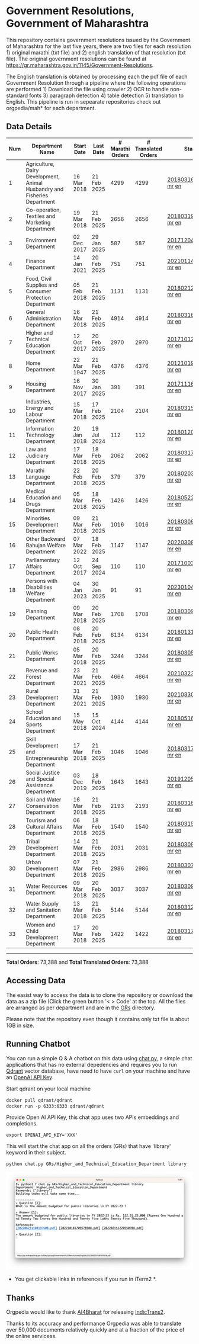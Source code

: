 # Government Resolutions, Government of Maharashtra

This repository contains government resolutions issued by the Government of Maharashtra for the last five years, there are two files for each resolution 1) original marathi (txt file) and 2) english translation of that resolution (txt file). The original government resolutions can be found at https://gr.maharashtra.gov.in/1145/Government-Resolutions.

The English translation is obtained by processing each the pdf file of each Government Resolution through a pipeline where the following operations are performed 1) Download the file using crawler 2) OCR to handle non-standard fonts 3) paragraph detection 4) table  detection 5) translation to English. This pipeline is run in sepearate repositories check out orgpedia/mah* for each department.


## Data Details

| Num | Department Name | Start Date | Last Date | # Marathi Orders | # Translated Orders | Starting Order | Last Order |
| --- | --------------- | ---------- | --------- | ---------------- | ------------------- | -------------- | ---------- |
| 1 | Agriculture, Dairy Development, Animal Husbandry and Fisheries Department | 16 Mar 2018 | 21 Feb 2025 | 4299 | 4299 | [201803161624182101.pdf](https://gr.maharashtra.gov.in/Site/Upload/Government%20Resolutions/English/201803161624182101.pdf) [mr](GRs/Agriculture,_Dairy_Development,_Animal_Husbandry_and_Fisheries_Department/201803161624182101.pdf.mr.txt) [en](GRs/Agriculture,_Dairy_Development,_Animal_Husbandry_and_Fisheries_Department/201803161624182101.pdf.en.txt) | [202502211247275101.pdf](https://gr.maharashtra.gov.in/Site/Upload/Government%20Resolutions/English/202502211247275101....pdf) [mr](GRs/Agriculture,_Dairy_Development,_Animal_Husbandry_and_Fisheries_Department/202502211247275101.pdf.mr.txt) [en](GRs/Agriculture,_Dairy_Development,_Animal_Husbandry_and_Fisheries_Department/202502211247275101.pdf.en.txt) |
| 2 | Co-operation, Textiles and Marketing Department | 19 Mar 2018 | 21 Feb 2025 | 2656 | 2656 | [201803191257576702.pdf](https://gr.maharashtra.gov.in/Site/Upload/Government%20Resolutions/English/201803191257576702.pdf) [mr](GRs/Co-operation,_Textiles_and_Marketing_Department/201803191257576702.pdf.mr.txt) [en](GRs/Co-operation,_Textiles_and_Marketing_Department/201803191257576702.pdf.en.txt) | [202502211421315502.pdf](https://gr.maharashtra.gov.in/Site/Upload/Government%20Resolutions/English/202502211421315502.pdf) [mr](GRs/Co-operation,_Textiles_and_Marketing_Department/202502211421315502.pdf.mr.txt) [en](GRs/Co-operation,_Textiles_and_Marketing_Department/202502211421315502.pdf.en.txt) |
| 3 | Environment Department | 02 Dec 2017 | 29 Jan 2025 | 587 | 587 | [201712041147216904.pdf](https://gr.maharashtra.gov.in/Site/Upload/Government%20Resolutions/English/201712041147216904.pdf) [mr](GRs/Environment_Department/201712041147216904.pdf.mr.txt) [en](GRs/Environment_Department/201712041147216904.pdf.en.txt) | [202501291632499904.pdf](https://gr.maharashtra.gov.in/Site/Upload/Government%20Resolutions/English/202501291632499904.pdf) [mr](GRs/Environment_Department/202501291632499904.pdf.mr.txt) [en](GRs/Environment_Department/202501291632499904.pdf.en.txt) |
| 4 | Finance Department | 14 Jan 2021 | 20 Feb 2025 | 751 | 751 | [202101141237329905.pdf](https://gr.maharashtra.gov.in/Site/Upload/Government%20Resolutions/English/202101141237329905.pdf) [mr](GRs/Finance_Department/202101141237329905.pdf.mr.txt) [en](GRs/Finance_Department/202101141237329905.pdf.en.txt) | [202502201449440205.pdf](https://gr.maharashtra.gov.in/Site/Upload/Government%20Resolutions/English/202502201449440205.pdf) [mr](GRs/Finance_Department/202502201449440205.pdf.mr.txt) [en](GRs/Finance_Department/202502201449440205.pdf.en.txt) |
| 5 | Food, Civil Supplies and Consumer Protection Department | 05 Feb 2018 | 21 Feb 2025 | 1131 | 1131 | [201802121244545806.pdf](https://gr.maharashtra.gov.in/Site/Upload/Government%20Resolutions/English/201802121244545806.pdf) [mr](GRs/Food,_Civil_Supplies_and_Consumer_Protection_Department/201802121244545806.pdf.mr.txt) [en](GRs/Food,_Civil_Supplies_and_Consumer_Protection_Department/201802121244545806.pdf.en.txt) | [202502211818341206.pdf](https://gr.maharashtra.gov.in/Site/Upload/Government%20Resolutions/English/202502211818341206.pdf) [mr](GRs/Food,_Civil_Supplies_and_Consumer_Protection_Department/202502211818341206.pdf.mr.txt) [en](GRs/Food,_Civil_Supplies_and_Consumer_Protection_Department/202502211818341206.pdf.en.txt) |
| 6 | General Administration Department | 16 Mar 2018 | 21 Feb 2025 | 4914 | 4914 | [201803161224022707.pdf](https://gr.maharashtra.gov.in/Site/Upload/Government%20Resolutions/English/201803161224022707.pdf) [mr](GRs/General_Administration_Department/201803161224022707.pdf.mr.txt) [en](GRs/General_Administration_Department/201803161224022707.pdf.en.txt) | [202502211801295907.pdf](https://gr.maharashtra.gov.in/Site/Upload/Government%20Resolutions/English/202502211801295907.pdf) [mr](GRs/General_Administration_Department/202502211801295907.pdf.mr.txt) [en](GRs/General_Administration_Department/202502211801295907.pdf.en.txt) |
| 7 | Higher and Technical Education Department | 12 Oct 2017 | 20 Feb 2025 | 2970 | 2970 | [201710121514029708.pdf](https://gr.maharashtra.gov.in/Site/Upload/Government%20Resolutions/English/201710121514029708.pdf) [mr](GRs/Higher_and_Technical_Education_Department/201710121514029708.pdf.mr.txt) [en](GRs/Higher_and_Technical_Education_Department/201710121514029708.pdf.en.txt) | [202502201750290208.pdf](https://gr.maharashtra.gov.in/Site/Upload/Government%20Resolutions/English/202502201750290208.pdf) [mr](GRs/Higher_and_Technical_Education_Department/202502201750290208.pdf.mr.txt) [en](GRs/Higher_and_Technical_Education_Department/202502201750290208.pdf.en.txt) |
| 8 | Home Department | 22 Mar 1947 | 21 Feb 2025 | 4376 | 4376 | [201210191648552129.pdf](https://gr.maharashtra.gov.in/Site/Upload/Government%20Resolutions/English/201210191648552129.pdf) [mr](GRs/Home_Department/201210191648552129.pdf.mr.txt) [en](GRs/Home_Department/201210191648552129.pdf.en.txt) | [202502211715090529.pdf](https://gr.maharashtra.gov.in/Site/Upload/Government%20Resolutions/English/202502211715090529.pdf) [mr](GRs/Home_Department/202502211715090529.pdf.mr.txt) [en](GRs/Home_Department/202502211715090529.pdf.en.txt) |
| 9 | Housing Department | 16 Nov 2017 | 30 Jan 2025 | 391 | 391 | [201711161447076609.pdf](https://gr.maharashtra.gov.in/Site/Upload/Government%20Resolutions/English/201711161447076609.pdf) [mr](GRs/Housing_Department/201711161447076609.pdf.mr.txt) [en](GRs/Housing_Department/201711161447076609.pdf.en.txt) | [202501301452001209.pdf](https://gr.maharashtra.gov.in/Site/Upload/Government%20Resolutions/English/202501301452001209.pdf) [mr](GRs/Housing_Department/202501301452001209.pdf.mr.txt) [en](GRs/Housing_Department/202501301452001209.pdf.en.txt) |
| 10 | Industries, Energy and Labour Department | 15 Mar 2018 | 17 Feb 2025 | 2104 | 2104 | [201803151204055010.pdf](https://gr.maharashtra.gov.in/Site/Upload/Government%20Resolutions/English/201803151204055010.pdf) [mr](GRs/Industries,_Energy_and_Labour_Department/201803151204055010.pdf.mr.txt) [en](GRs/Industries,_Energy_and_Labour_Department/201803151204055010.pdf.en.txt) | [202502171729565410.pdf](https://gr.maharashtra.gov.in/Site/Upload/Government%20Resolutions/English/202502171729565410.pdf) [mr](GRs/Industries,_Energy_and_Labour_Department/202502171729565410.pdf.mr.txt) [en](GRs/Industries,_Energy_and_Labour_Department/202502171729565410.pdf.en.txt) |
| 11 | Information Technology Department | 20 Jan 2018 | 19 Jul 2024 | 112 | 112 | [201801201843024511.pdf](https://gr.maharashtra.gov.in/Site/Upload/Government%20Resolutions/English/201801201843024511.pdf) [mr](GRs/Information_Technology_Department/201801201843024511.pdf.mr.txt) [en](GRs/Information_Technology_Department/201801201843024511.pdf.en.txt) | [202407191742379111.pdf](https://gr.maharashtra.gov.in/Site/Upload/Government%20Resolutions/English/202407191742379111.pdf) [mr](GRs/Information_Technology_Department/202407191742379111.pdf.mr.txt) [en](GRs/Information_Technology_Department/202407191742379111.pdf.en.txt) |
| 12 | Law and Judiciary Department | 17 Mar 2018 | 18 Feb 2025 | 2062 | 2062 | [201803171129290212.pdf](https://gr.maharashtra.gov.in/Site/Upload/Government%20Resolutions/English/201803171129290212.pdf) [mr](GRs/Law_and_Judiciary_Department/201803171129290212.pdf.mr.txt) [en](GRs/Law_and_Judiciary_Department/201803171129290212.pdf.en.txt) | [202502181637583912.pdf](https://gr.maharashtra.gov.in/Site/Upload/Government%20Resolutions/English/202502181637583912.pdf) [mr](GRs/Law_and_Judiciary_Department/202502181637583912.pdf.mr.txt) [en](GRs/Law_and_Judiciary_Department/202502181637583912.pdf.en.txt) |
| 13 | Marathi Language Department | 22 Feb 2018 | 20 Feb 2025 | 379 | 379 | [201802031549154233.pdf](https://gr.maharashtra.gov.in/Site/Upload/Government%20Resolutions/English/201802031549154233.pdf) [mr](GRs/Marathi_Language_Department/201802031549154233.pdf.mr.txt) [en](GRs/Marathi_Language_Department/201802031549154233.pdf.en.txt) | [202502201314105633.pdf](https://gr.maharashtra.gov.in/Site/Upload/Government%20Resolutions/English/202502201314105633.pdf) [mr](GRs/Marathi_Language_Department/202502201314105633.pdf.mr.txt) [en](GRs/Marathi_Language_Department/202502201314105633.pdf.en.txt) |
| 14 | Medical Education and Drugs Department | 05 Mar 2018 | 18 Feb 2025 | 1426 | 1426 | [201805221424292513.pdf](https://gr.maharashtra.gov.in/Site/Upload/Government%20Resolutions/English/201805221424292513.pdf) [mr](GRs/Medical_Education_and_Drugs_Department/201805221424292513.pdf.mr.txt) [en](GRs/Medical_Education_and_Drugs_Department/201805221424292513.pdf.en.txt) | [202502181807287513.pdf](https://gr.maharashtra.gov.in/Site/Upload/Government%20Resolutions/English/202502181807287513.pdf) [mr](GRs/Medical_Education_and_Drugs_Department/202502181807287513.pdf.mr.txt) [en](GRs/Medical_Education_and_Drugs_Department/202502181807287513.pdf.en.txt) |
| 15 | Minorities Development Department | 09 Mar 2018 | 21 Feb 2025 | 1016 | 1016 | [201803091218355314.pdf](https://gr.maharashtra.gov.in/Site/Upload/Government%20Resolutions/English/201803091218355314.pdf) [mr](GRs/Minorities_Development_Department/201803091218355314.pdf.mr.txt) [en](GRs/Minorities_Development_Department/201803091218355314.pdf.en.txt) | [202502211447495914.pdf](https://gr.maharashtra.gov.in/Site/Upload/Government%20Resolutions/English/202502211447495914.pdf) [mr](GRs/Minorities_Development_Department/202502211447495914.pdf.mr.txt) [en](GRs/Minorities_Development_Department/202502211447495914.pdf.en.txt) |
| 16 | Other Backward Bahujan Welfare Department | 07 Mar 2022 | 18 Feb 2025 | 1147 | 1147 | [202203081752439334.pdf](https://gr.maharashtra.gov.in/Site/Upload/Government%20Resolutions/English/202203081752439334.pdf) [mr](GRs/Other_Backward_Bahujan_Welfare_Department/202203081752439334.pdf.mr.txt) [en](GRs/Other_Backward_Bahujan_Welfare_Department/202203081752439334.pdf.en.txt) | [202502181544249934.pdf](https://gr.maharashtra.gov.in/Site/Upload/Government%20Resolutions/English/202502181544249934.pdf) [mr](GRs/Other_Backward_Bahujan_Welfare_Department/202502181544249934.pdf.mr.txt) [en](GRs/Other_Backward_Bahujan_Welfare_Department/202502181544249934.pdf.en.txt) |
| 17 | Parliamentary Affairs Department | 12 Oct 2017 | 24 Sep 2024 | 110 | 110 | [201710031642378615.pdf](https://gr.maharashtra.gov.in/Site/Upload/Government%20Resolutions/English/201710031642378615.pdf) [mr](GRs/Parliamentary_Affairs_Department/201710031642378615.pdf.mr.txt) [en](GRs/Parliamentary_Affairs_Department/201710031642378615.pdf.en.txt) | [202409241152433515.pdf](https://gr.maharashtra.gov.in/Site/Upload/Government%20Resolutions/English/202409241152433515.pdf) [mr](GRs/Parliamentary_Affairs_Department/202409241152433515.pdf.mr.txt) [en](GRs/Parliamentary_Affairs_Department/202409241152433515.pdf.en.txt) |
| 18 | Persons with Disabilities Welfare Department | 04 Jan 2023 | 30 Jan 2025 | 91 | 91 | [202301041906309635.pdf](https://gr.maharashtra.gov.in/Site/Upload/Government%20Resolutions/English/202301041906309635.pdf) [mr](GRs/Persons_with_Disabilities_Welfare_Department/202301041906309635.pdf.mr.txt) [en](GRs/Persons_with_Disabilities_Welfare_Department/202301041906309635.pdf.en.txt) | [202501301714002335.pdf](https://gr.maharashtra.gov.in/Site/Upload/Government%20Resolutions/English/202501301714002335.pdf) [mr](GRs/Persons_with_Disabilities_Welfare_Department/202501301714002335.pdf.mr.txt) [en](GRs/Persons_with_Disabilities_Welfare_Department/202501301714002335.pdf.en.txt) |
| 19 | Planning Department | 09 Mar 2018 | 20 Feb 2025 | 1708 | 1708 | [201803091441032716.pdf](https://gr.maharashtra.gov.in/Site/Upload/Government%20Resolutions/English/201803091441032716.pdf) [mr](GRs/Planning_Department/201803091441032716.pdf.mr.txt) [en](GRs/Planning_Department/201803091441032716.pdf.en.txt) | [202502201700268716.pdf](https://gr.maharashtra.gov.in/Site/Upload/Government%20Resolutions/English/202502201700268716.pdf) [mr](GRs/Planning_Department/202502201700268716.pdf.mr.txt) [en](GRs/Planning_Department/202502201700268716.pdf.en.txt) |
| 20 | Public Health Department | 08 Feb 2018 | 20 Feb 2025 | 6134 | 6134 | [201801311722275417.pdf](https://gr.maharashtra.gov.in/Site/Upload/Government%20Resolutions/English/201801311722275417.pdf) [mr](GRs/Public_Health_Department/201801311722275417.pdf.mr.txt) [en](GRs/Public_Health_Department/201801311722275417.pdf.en.txt) | [202502201815309017.pdf](https://gr.maharashtra.gov.in/Site/Upload/Government%20Resolutions/English/202502201815309017.pdf) [mr](GRs/Public_Health_Department/202502201815309017.pdf.mr.txt) [en](GRs/Public_Health_Department/202502201815309017.pdf.en.txt) |
| 21 | Public Works Department | 05 Mar 2018 | 20 Feb 2025 | 3244 | 3244 | [201803051515468118.pdf](https://gr.maharashtra.gov.in/Site/Upload/Government%20Resolutions/English/201803051515468118.pdf) [mr](GRs/Public_Works_Department/201803051515468118.pdf.mr.txt) [en](GRs/Public_Works_Department/201803051515468118.pdf.en.txt) | [202502201540002518.pdf](https://gr.maharashtra.gov.in/Site/Upload/Government%20Resolutions/English/202502201540002518.pdf) [mr](GRs/Public_Works_Department/202502201540002518.pdf.mr.txt) [en](GRs/Public_Works_Department/202502201540002518.pdf.en.txt) |
| 22 | Revenue and Forest Department | 23 Mar 2021 | 21 Feb 2025 | 4664 | 4664 | [202103231328393119.pdf](https://gr.maharashtra.gov.in/Site/Upload/Government%20Resolutions/English/202103231328393119.pdf) [mr](GRs/Revenue_and_Forest_Department/202103231328393119.pdf.mr.txt) [en](GRs/Revenue_and_Forest_Department/202103231328393119.pdf.en.txt) | [202502211148367019.pdf](https://gr.maharashtra.gov.in/Site/Upload/Government%20Resolutions/English/202502211148367019.pdf) [mr](GRs/Revenue_and_Forest_Department/202502211148367019.pdf.mr.txt) [en](GRs/Revenue_and_Forest_Department/202502211148367019.pdf.en.txt) |
| 23 | Rural Development Department | 31 Mar 2021 | 21 Feb 2025 | 1930 | 1930 | [202103301021181120.pdf](https://gr.maharashtra.gov.in/Site/Upload/Government%20Resolutions/English/202103301021181120.pdf) [mr](GRs/Rural_Development_Department/202103301021181120.pdf.mr.txt) [en](GRs/Rural_Development_Department/202103301021181120.pdf.en.txt) | [202502211500398520.pdf](https://gr.maharashtra.gov.in/Site/Upload/Government%20Resolutions/English/202502211500398520.pdf) [mr](GRs/Rural_Development_Department/202502211500398520.pdf.mr.txt) [en](GRs/Rural_Development_Department/202502211500398520.pdf.en.txt) |
| 24 | School Education and Sports Department | 15 May 2018 | 15 Oct 2024 | 4144 | 4144 | [201805161114241221.pdf](https://gr.maharashtra.gov.in/Site/Upload/Government%20Resolutions/English/201805161114241221.pdf) [mr](GRs/School_Education_and_Sports_Department/201805161114241221.pdf.mr.txt) [en](GRs/School_Education_and_Sports_Department/201805161114241221.pdf.en.txt) | [202410152127537021.pdf](https://gr.maharashtra.gov.in/Site/Upload/Government%20Resolutions/English/202410152127537021.pdf) [mr](GRs/School_Education_and_Sports_Department/202410152127537021.pdf.mr.txt) [en](GRs/School_Education_and_Sports_Department/202410152127537021.pdf.en.txt) |
| 25 | Skill Development and Entrepreneurship Department | 17 Mar 2018 | 21 Feb 2025 | 1046 | 1046 | [201803171322099003.pdf](https://gr.maharashtra.gov.in/Site/Upload/Government%20Resolutions/English/201803171322099003.pdf) [mr](GRs/Skill_Development_and_Entrepreneurship_Department/201803171322099003.pdf.mr.txt) [en](GRs/Skill_Development_and_Entrepreneurship_Department/201803171322099003.pdf.en.txt) | [202502211816584703.pdf](https://gr.maharashtra.gov.in/Site/Upload/Government%20Resolutions/English/202502211816584703.pdf) [mr](GRs/Skill_Development_and_Entrepreneurship_Department/202502211816584703.pdf.mr.txt) [en](GRs/Skill_Development_and_Entrepreneurship_Department/202502211816584703.pdf.en.txt) |
| 26 | Social Justice and Special Assistance Department | 03 Dec 2019 | 18 Feb 2025 | 1643 | 1643 | [201912051107011622.pdf](https://gr.maharashtra.gov.in/Site/Upload/Government%20Resolutions/English/201912051107011622.pdf) [mr](GRs/Social_Justice_and_Special_Assistance_Department/201912051107011622.pdf.mr.txt) [en](GRs/Social_Justice_and_Special_Assistance_Department/201912051107011622.pdf.en.txt) | [202502181106373522.pdf](https://gr.maharashtra.gov.in/Site/Upload/Government%20Resolutions/English/202502181106373522.pdf) [mr](GRs/Social_Justice_and_Special_Assistance_Department/202502181106373522.pdf.mr.txt) [en](GRs/Social_Justice_and_Special_Assistance_Department/202502181106373522.pdf.en.txt) |
| 27 | Soil and Water Conservation Department | 16 Mar 2018 | 21 Feb 2025 | 2193 | 2193 | [201803161247582426.pdf](https://gr.maharashtra.gov.in/Site/Upload/Government%20Resolutions/English/201803161247582426.pdf) [mr](GRs/Soil_and_Water_Conservation_Department/201803161247582426.pdf.mr.txt) [en](GRs/Soil_and_Water_Conservation_Department/201803161247582426.pdf.en.txt) | [202502211504465926.pdf](https://gr.maharashtra.gov.in/Site/Upload/Government%20Resolutions/English/202502211504465926.pdf) [mr](GRs/Soil_and_Water_Conservation_Department/202502211504465926.pdf.mr.txt) [en](GRs/Soil_and_Water_Conservation_Department/202502211504465926.pdf.en.txt) |
| 28 | Tourism and Cultural Affairs Department | 06 Mar 2018 | 18 Feb 2025 | 1540 | 1540 | [201803151055091823.pdf](https://gr.maharashtra.gov.in/Site/Upload/Government%20Resolutions/English/201803151055091823.pdf) [mr](GRs/Tourism_and_Cultural_Affairs_Department/201803151055091823.pdf.mr.txt) [en](GRs/Tourism_and_Cultural_Affairs_Department/201803151055091823.pdf.en.txt) | [202502181814115923.pdf](https://gr.maharashtra.gov.in/Site/Upload/Government%20Resolutions/English/202502181814115923.pdf) [mr](GRs/Tourism_and_Cultural_Affairs_Department/202502181814115923.pdf.mr.txt) [en](GRs/Tourism_and_Cultural_Affairs_Department/202502181814115923.pdf.en.txt) |
| 29 | Tribal Development Department | 14 Mar 2018 | 21 Feb 2025 | 2031 | 2031 | [201803091105184924.pdf](https://gr.maharashtra.gov.in/Site/Upload/Government%20Resolutions/English/201803091105184924.pdf) [mr](GRs/Tribal_Development_Department/201803091105184924.pdf.mr.txt) [en](GRs/Tribal_Development_Department/201803091105184924.pdf.en.txt) | [202502211514442424.pdf](https://gr.maharashtra.gov.in/Site/Upload/Government%20Resolutions/English/202502211514442424.pdf) [mr](GRs/Tribal_Development_Department/202502211514442424.pdf.mr.txt) [en](GRs/Tribal_Development_Department/202502211514442424.pdf.en.txt) |
| 30 | Urban Development Department | 07 Mar 2018 | 21 Feb 2025 | 2986 | 2986 | [201803071203178325.pdf](https://gr.maharashtra.gov.in/Site/Upload/Government%20Resolutions/English/201803071203178325.pdf) [mr](GRs/Urban_Development_Department/201803071203178325.pdf.mr.txt) [en](GRs/Urban_Development_Department/201803071203178325.pdf.en.txt) | [202502211738246125.pdf](https://gr.maharashtra.gov.in/Site/Upload/Government%20Resolutions/English/202502211738246125.pdf) [mr](GRs/Urban_Development_Department/202502211738246125.pdf.mr.txt) [en](GRs/Urban_Development_Department/202502211738246125.pdf.en.txt) |
| 31 | Water Resources Department | 09 Mar 2018 | 20 Feb 2025 | 3037 | 3037 | [201803091034435527.pdf](https://gr.maharashtra.gov.in/Site/Upload/Government%20Resolutions/English/201803091034435527.pdf) [mr](GRs/Water_Resources_Department/201803091034435527.pdf.mr.txt) [en](GRs/Water_Resources_Department/201803091034435527.pdf.en.txt) | [202502201623245827.pdf](https://gr.maharashtra.gov.in/Site/Upload/Government%20Resolutions/English/202502201623245827.pdf) [mr](GRs/Water_Resources_Department/202502201623245827.pdf.mr.txt) [en](GRs/Water_Resources_Department/202502201623245827.pdf.en.txt) |
| 32 | Water Supply and Sanitation Department | 13 Mar 2018 | 21 Feb 2025 | 5144 | 5144 | [201803121414108428.pdf](https://gr.maharashtra.gov.in/Site/Upload/Government%20Resolutions/English/201803121414108428.pdf) [mr](GRs/Water_Supply_and_Sanitation_Department/201803121414108428.pdf.mr.txt) [en](GRs/Water_Supply_and_Sanitation_Department/201803121414108428.pdf.en.txt) | [202502211620316128.pdf](https://gr.maharashtra.gov.in/Site/Upload/Government%20Resolutions/English/202502211620316128.pdf) [mr](GRs/Water_Supply_and_Sanitation_Department/202502211620316128.pdf.mr.txt) [en](GRs/Water_Supply_and_Sanitation_Department/202502211620316128.pdf.en.txt) |
| 33 | Women and Child Development Department | 17 Mar 2018 | 20 Feb 2025 | 1422 | 1422 | [201803171539444330.pdf](https://gr.maharashtra.gov.in/Site/Upload/Government%20Resolutions/English/201803171539444330.pdf) [mr](GRs/Women_and_Child_Development_Department/201803171539444330.pdf.mr.txt) [en](GRs/Women_and_Child_Development_Department/201803171539444330.pdf.en.txt) | [202502201522382730.pdf](https://gr.maharashtra.gov.in/Site/Upload/Government%20Resolutions/English/202502201522382730.pdf) [mr](GRs/Women_and_Child_Development_Department/202502201522382730.pdf.mr.txt) [en](GRs/Women_and_Child_Development_Department/202502201522382730.pdf.en.txt) |
----------------------------------------------------------------------------------------------------

**Total Orders**: 73,388 and **Total Translated Orders**: 73,388
## Accessing Data

The easist way to access the data is to clone the repository or download the data as a zip file (Click the green button '< > Code' at the top. All the files are arranged as per department and are in the [GRs](GRs) directory.

Please note that the repository even though it contains only txt file is about 1GB in size.

## Running Chatbot

You can run a simple Q & A chatbot on this data using [chat.py](chat.py), a simple chat applications that has no external depedencies and requires you to run [Qdrant](https://qdrant.tech/) vector database, have need to have `curl` on your machine and have an [OpenAI API Key](https://help.openai.com/en/articles/4936850-where-do-i-find-my-secret-api-key).

Start qdrant on your local machine
```shell
docker pull qdrant/qdrant
docker run -p 6333:6333 qdrant/qdrant
```

Provide Open AI API Key, this chat app uses two APIs embeddings and completions.
```shell
export OPENAI_API_KEY='XXX'
```

This will start the chat app on all the orders (GRs) that have 'library' keyword in their subject.

```shell
python chat.py GRs/Higher_and_Technical_Education_Department library
```

![screenshot of running chat.py](screenshot.png)

* You get clickable links in references if you run in iTerm2 *.

## Thanks

Orgpedia would like to thank [AI4Bharat](https://ai4bharat.iitm.ac.in/) for releasing [IndicTrans2](https://github.com/AI4Bharat/IndicTrans2).

Thanks to its accuracy and performance Orgpedia was able to translate over 50,000 documents relatively quickly and at a fraction of the price of the online servicess.

